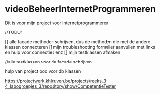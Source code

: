 # videoBeheerInternetProgrammeren
Dit is voor mijn project voor internetprogrammeren

//TODO:

[] alle facade methoden schrijven, dus de methoden die met de andere klassen connecteren
[] mijn troubleshooting formulier aanvullen met links en hulp voor connecties enz
[] mijn testklassen afmaken

//alle testklassen voor de facade schrijven

hulp van project ooo voor db klassen

https://projectwerk.khleuven.be/projects/reeks_3-4_labogroepjes_3/repository/show/CompetentieTester
